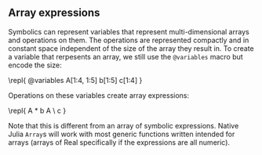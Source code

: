 ## Array expressions

Symbolics can represent variables that represent multi-dimensional arrays and operations on them. The operations are represented compactly and in constant space independent of the size of the array they result in. To create a variable that rerpesents an array, we still use the `@variables` macro but encode the size:

\repl{
@variables A[1:4, 1:5] b[1:5] c[1:4]
}

Operations on these variables create array expressions:

\repl{
A * b
A \ c
}

Note that this is different from an array of symbolic expressions. Native Julia `Array`s will work with most generic functions written intended for arrays (arrays of Real specifically if the expressions are all numeric).
